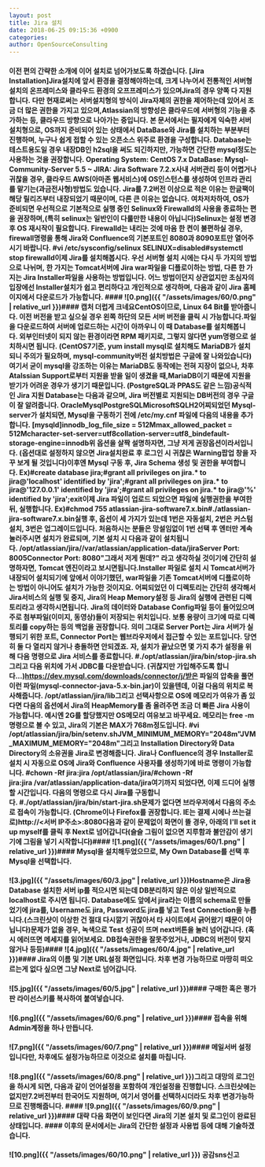 ```yaml
---
layout: post
title: Jira 설치
date: 2018-06-25 09:15:36 +0900
categories: 
author: OpenSourceConsulting
---
```


#### 이전 편의 간략한 소개에 이어 설치로 넘어가보도록 하겠습니다. [Jira Installation]Jira설치에 앞서 환경을 결정해야하는데, 크게 나누어서 전통적인 서버형 설치의 온프레미스와 클라우드 환경의 오프프레미스가 있으며Jira의 경우 양쪽 다 지원합니다. 다만 현재로써는 서버설치형의 방식이 Jira자체의 권한을 제어하는데 있어서 조금 더 많은 권한을 가지고 있으며,Atlassian의 방향성은 클라우드에 서버형의 기능을 추가하는 등, 클라우드 방향으로 나아가는 중입니다. 본 문서에서는 필자에게 익숙한 서버 설치형으로, OS까지 준비되어 있는 상태에서 DataBase와 Jira를 설치하는 부분부터 진행하며, 누구나 쉽게 접할 수 있는 오픈소스 위주로 환경을 구성합니다. Database는 테스트용도일 경우 내장DB인 h2sql을 써도 되긴하지만, 가능하면 간단한 mysql정도는 사용하는 것을 권장합니다. Operating System: CentOS 7.x DataBase: Mysql-Community-Server 5.5 ~ JIRA: Jira Software 7.2.x사내 서버관리 등이 어렵거나 귀찮을 경우, 클라우드 AWS(아마존 웹서비스)에 OS인스턴스를 생성하여 인프라 관리를 맡기는(과금전사형)방법도 있습니다. Jira를 7.2버전 이상으로 적은 이유는 한글팩이 해당 릴리즈부터 내장되었기 때문이며, 다른 큰 이유는 없습니다. 여차저차하여, OS가 준비되면 우선적으로 기본적으로 실행 중인 Selinux와 Firewalld의 사용을 종료하는 편을 권장하며,(특히 selinux는 일반인이 다룰만한 내용이 아닙니다)Selinux는 설정 변경 후 OS 재시작이 필요합니다. Firewalld는 내리는 것에 마음 한 켠이 불편하실 경우, firewall명령을 통해 Jira와 Confluence의 기본포트인 8080과 8090포트만 열어주시기 바랍니다. #vi /etc/sysconfig/selinux SELINUX=disabled#systemctl stop firewalld이제 Jira를 설치해봅시다. 우선 서버형 설치 시에는 다시 두 가지의 방법으로 나뉘며, 한 가지는 Tomcat서버에 Jira war파일을 디플로이하는 방법, 다른 한 가지는 Jira Installer파일을 사용하는 방법입니다. 어느 방법이던지 상관없지만 초심자의 입장에선 Installer설치가 쉽고 편리하다고 개인적으로 생각하며, 다음과 같이 Jira 홈페이지에서 다운로드가 가능합니다. #### ![0.png]({{ "/assets/images/60/0.png" | relative_url }})#### 캡처 더럽게 크네요CentOS이므로, Linux 64 Bit를 받아줍니다. 이전 버전을 받고 싶으실 경우 왼쪽 하단의 모든 서버 버전을 클릭 시 가능합니다.파일을 다운로드하여 서버에 업로드하는 시간이 아까우니 이 때 Database를 설치해봅니다. 외부인터넷이 되지 않는 환경이라면 RPM 패키지로, 그렇지 않다면 yum명령으로 설치하시면 됩니다. (CentOS7기준, yum install mysql로 설치해도 MariaDB가 설치되니 주의가 필요하며, mysql-community버전 설치방법은 구글에 잘 나와있습니다)여기서 굳이 mysql을 강조하는 이유는 MariaDB도 동작에는 전혀 지장이 없으나, 차후 Atalssian Support로부터 지원을 받을 일이 생겼을 때,MariaDB이기 때문에 지원을 받기가 어려운 경우가 생기기 때문입니다. (PostgreSQL과 PPAS도 같은 느낌)공식적인 Jira 지원 Database는 다음과 같으며, Jira 버전별로 지원되는 DB버전의 경우 구글이 잘 알려줍니다. OracleMysqlPostgreSQLMicrosoftSQLH2어찌되었던 Mysql-server가 설치되면, Mysql을 구동하기 전에 /etc/my.cnf 파일에 다음의 내용을 추가합니다. [mysqld]innodb_log_file_size = 512Mmax_allowed_packet = 512Mcharacter-set-server=utf8collation-server=utf8_bindefault-storage-engine=innodb위 옵션을 살짝 설명하자면, 그냥 저게 권장옵션이라서입니다. (옵션대로 설정하지 않으면 Jira설치완료 후 로그인 시 귀찮은 Warning팝업 창을 자꾸 보게 될 것입니다)이후엔 Mysql 구동 후, Jira Schema 생성 및 권한을 부여합니다. Ex)#create database jira;#grant all privileges on jira.* to jira@'localhost' identified by 'jira';#grant all privileges on jira.* to jira@'127.0.0.1' identified by 'jira';#grant all privileges on jira.* to jira@'%' identified by 'jira';exit이제 Jira 파일이 업로드 되었으면 파일에 실행권한을 부여한 뒤, 실행합니다. Ex)#chmod 755 atlassian-jira-software7.x.bin#./atlassian-jira-software7.x.bin실행 후, 옵션이 세 가지가 있는데 1번은 자동설치, 2번은 커스텀설치, 3번은 업그레이드입니다. 처음하시는 분들은 망설임없이 1번 선택 후 엔터만 계속 눌러주시면 설치가 완료되며, 기본 설치 시 다음과 같이 설치됩니다. <Jira Installation Directory>/opt/atlassian/jira/<Jira Data Directory>/var/atlassian/application-data/jira<Port>Server Port: 8005Connector Port: 8080"그래서 저게 뭔데?" 라고 생각하실 것이기에 간단히 설명하자면, <Installation Directory>Tomcat 엔진이라고 보시면됩니다.Installer 파일로 설치 시 Tomcat서버가 내장되어 설치되기에 앞에서 이야기했던, war파일을 기존 Tomcat서버에 디플로이하는 방법이 아니어도 설치가 가능한 것이지요. 어찌되었던 이 디렉토리는 간단히 생각해서 Jira서비스의 실행 및 중지, Jira의 Heap Memory설정 등 Jira의 실행에 관련된 디렉토리라고 생각하시면됩니다. <Jira Data Directory>Jira의 데이터와 Database Config파일 등이 들어있으며 주로 첨부파일(이미지, 동영상)들이 저장되는 위치입니다. 보통 용량이 크기에 따로 디렉토리를 copy하는 등의 백업을 권장합니다. <Port>의미 그대로 Server Port는 Jira 서버가 실행되기 위한 포트, Connector Port는 웹브라우저에서 접근할 수 있는 포트입니다. 당연히 둘 다 열리지 않거나 충돌하면 안되겠죠. 자, 설치가 끝났으면 몇 가지 추가 설정을 위해 다음 명령으로 Jira 서비스를 종료합니다. #./opt/atlassian/jira/bin/stop-jira.sh그리고 다음 위치에 가서 JDBC를 다운받습니다. (귀찮지만 가입해주도록 합니다...)https://dev.mysql.com/downloads/connector/j/받은 파일의 압축을 풀면 이런 파일(mysql-connector-java-5.x-bin.jar)이 있을텐데, 이걸 다음의 위치로 복사해줍니다. /opt/atlassian/jira/lib그리고 선택사항으로 OS에 메모리가 여유가 좀 있다면 다음의 옵션에서 Jira의 HeapMemory를 좀 올려주면 조금 더 빠른 Jira 사용이 가능합니다. 예시엔 2G를 할당했지만 OS메모리 여유보고 바꾸세요. 메모리는 free -m 명령으로 볼 수 있고, Jira의 기본은 MAX가 768m정도입니다. #vi /opt/atlassian/jira/bin/setenv.shJVM_MINIMUM_MEMORY="2048m"JVM_MAXIMUM_MEMORY="2048m"그리고 Installation Directory와 Data Directory의 소유권을 Jira로 변경해줍니다. Jira나 Confluence의 경우 Installer로 설치 시 자동으로 OS에 Jira와 Confluence 사용자를 생성하기에 바로 명령이 가능합니다. #chown -Rf jira:jira /opt/atlassian/jira/#chown -Rf jira:jira /var/atlassian/application-data/jira여기까지 되었다면, 이제 드디어 실행할 시간입니다. 다음의 명령으로 다시 Jira를 구동합니다. #./opt/atlassian/jira/bin/start-jira.sh문제가 없다면 브라우저에서 다음의 주소로 접속이 가능합니다. (Chrome이나 Firefox를 권장합니다. IE는 결제 시에나 쓰는걸로)http://<서버 IP주소>:8080다음과 같이 문제없이 화면이 뜰 경우, 아래의 I'll set it up myself를 클릭 후 Next로 넘어갑니다(슬슬 그림이 없으면 지루함과 불안감이 생기기에 그림을 넣기 시작합니다)#### ![1.png]({{ "/assets/images/60/1.png" | relative_url }})#### Mysql을 설치해두었으므로, My Own Database를 선택 후 Mysql을 선택합니다. 

#### ![3.jpg]({{ "/assets/images/60/3.jpg" | relative_url }})Hostname은 Jira용 Database 설치한 서버 ip를 적으시면 되는데 DB분리하지 않은 이상 일반적으로 localhost로 주시면 됩니다. Database에도 앞에서 jira라는 이름의 schema로 만들었기에 jira를, Username도 jira, Password도 jira를 넣고 Test Connection을 누릅니다.(스크린샷이 이상한 건 절대 다시깔기 귀찮아서 타 사이트에서 긁어왔기 때문이 아닙니다)문제가 없을 경우, 녹색으로 Test 성공이 뜨며 next버튼을 눌러 넘어갑니다. (혹시 에러뜨면 메세지를 읽어보세요. DB접속권한을 잘못주었거나, JDBC의 버전이 맞지 않거나 등등)#### ![4.jpg]({{ "/assets/images/60/4.jpg" | relative_url }})#### Jira의 이름 및 기본 URL설정 화면입니다. 차후 변경 가능하므로 마땅히 떠오르는게 없다 싶으면 그냥 Next로 넘어갑니다. 

#### ![5.jpg]({{ "/assets/images/60/5.jpg" | relative_url }})#### 구매한 혹은 평가판 라이선스키를 복사하여 붙여넣습니다. 

#### ![6.png]({{ "/assets/images/60/6.png" | relative_url }})#### 접속을 위해 Admin계정을 하나 만듭니다. 

#### ![7.png]({{ "/assets/images/60/7.png" | relative_url }})#### 메일서버 설정입니다만, 차후에도 설정가능하므로 이것으로 설치를 마칩니다. 

#### ![8.png]({{ "/assets/images/60/8.png" | relative_url }})그리고 대망의 로그인을 하시게 되면, 다음과 같이 언어설정을 포함하여 개인설정을 진행합니다. 스크린샷에는 없지만7.2버전부터 한국어도 지원하며, 여기서 영어를 선택하시더라도 차후 변경가능하므로 진행해줍니다. #### ![9.png]({{ "/assets/images/60/9.png" | relative_url }})#### 대략 다음 화면이 보인다면 Jira의 기본 설치 및 로그인이 완료된 상태입니다. #### 이후의 문서에서는 Jira의 간단한 설정과 사용법 등에 대해 기술하겠습니다. 

#### ![10.png]({{ "/assets/images/60/10.png" | relative_url }}) 공감sns신고



